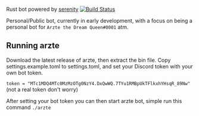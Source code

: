 Rust bot powered by [serenity](https://github.com/serenity-rs/serenity) [![Build Status](https://travis-ci.org/Arzte/Arzte-bot.svg?branch=master)](https://travis-ci.org/Arzte/Arzte-bot)

Personal/Public bot, currently in early development, with a focus on being a personal bot for `Arzte the Dream Queen#0001` atm.

## Running arzte

Download the latest release of arzte, then extract the bin file. Copy settings.example.toml to settings.toml, and set your Discord token with your own bot token.

```token = "MTc1MDQ4MTc0MzMzOTg0NzY4.DxQwWQ.7TYu1RMBpUkTFlkxhYHsqR_89Nw"``` (not a real token don't worry)

After setting your bot token you can then start arzte bot, simple run this command ``` ./arzte ```